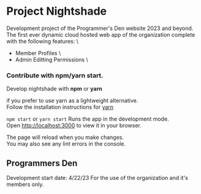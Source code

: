# Project Nightshade

Development project of the Programmer's Den website 2023 and beyond.
The first ever dynamic cloud hosted web app of the organization complete with the following features: \
- Member Profiles \
- Admin Editting Permissions \


### Contribute with npm/yarn start.

Develop nightshade with **npm** or **yarn** 

if you prefer to use yarn as a lightweight alternative. \
Follow the installation instructions for [yarn](https://classic.yarnpkg.com/lang/en/docs/install/#windows-stable)

`npm start` or `yarn start`
Runs the app in the development mode.\
Open [http://localhost:3000](http://localhost:3000) to view it in your browser.

The page will reload when you make changes.\
You may also see any lint errors in the console.

## Programmers Den

Development start date: 4/22/23
For the use of the organization and it's members only.


